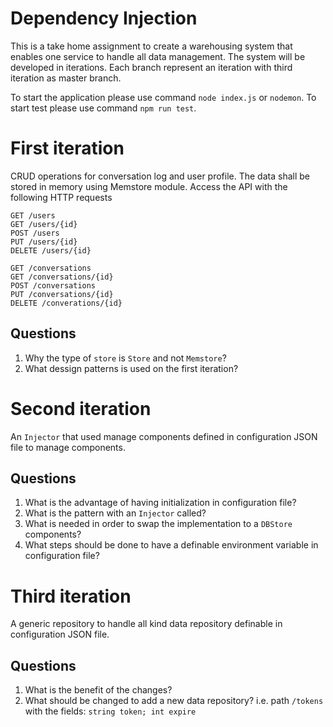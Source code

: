 # Dependency Injection

This is a take home assignment to create a warehousing system that enables one service to handle all data management. The system will be developed in iterations. Each branch represent an iteration with third iteration as master branch.

To start the application please use command `node index.js` or `nodemon`. To start test please use command `npm run test`.

# First iteration
CRUD operations for conversation log and user profile. The data shall be stored in memory using Memstore module.
Access the API with the following HTTP requests
```
GET /users
GET /users/{id}
POST /users
PUT /users/{id}
DELETE /users/{id}
```

```
GET /conversations
GET /conversations/{id}
POST /conversations
PUT /conversations/{id}
DELETE /converations/{id}
```
## Questions
1. Why the type of `store` is `Store` and not `Memstore`?
2. What dessign patterns is used on the first iteration?

# Second iteration
An `Injector` that used manage components defined in configuration JSON file to manage components.

## Questions
1. What is the advantage of having initialization in configuration file?
2. What is the pattern with an `Injector` called?
3. What is needed in order to swap the implementation to a `DBStore` components?
4. What steps should be done to have a definable environment variable in configuration file?

# Third iteration
A generic repository to handle all kind data repository definable in configuration JSON file.

## Questions
1. What is the benefit of the changes?
2. What should be changed to add a new data repository? i.e. path `/tokens` with the fields: `string token; int expire`
